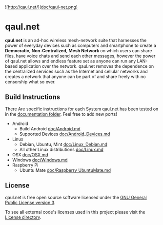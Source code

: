 ![http://qaul.net/](doc/qaul-net.png)

qaul.net
========

**qaul.net** is an ad-hoc wireless mesh-network suite that harnesses the 
power of everyday devices such as computers and smartphone to create a 
**Democratic**, **Non-Centralized**, **Mesh Network** on which users can 
share files, have voice chats and send each other messages, however the 
power of qaul.net allows and endless feature set as anyone can run any 
LAN-based application over the network. qaul.net removes the dependence 
on the centralized services such as the Internet and cellular networks 
and creates a network that anyone can be part of and share freely with 
no censorship what so ever.


Build Instructions
------------------

There Are specific instructions for each System qaul.net has been 
tested on in the [documentation folder](doc). Feel free to add new ports!

* Android 
  * Build Android [doc/Android.md](doc/Android.md)
  * Supported Devices [doc/Android_Devices.md](doc/Android_Devices.md)
* Linux
  * Debian, Ubuntu, Mint [doc/Linux_Debian.md](doc/Linux_Debian.md)
  * All other Linux distributions [doc/Linux.md](doc/Linux.md)
* OSX [doc/OSX.md](doc/OSX.md)
* Windows [doc/Windows.md](doc/Windows.md)
* Raspberry Pi
  * Ubuntu Mate [doc/Raspberry_UbuntuMate.md](doc/Raspberry_UbuntuMate.md)


License
-------

qaul.net is free open source software licensed under the 
[GNU General Public License version 3](Licenses/GPLv3.txt).

To see all external code's licenses used in this project please 
visit the [License directory](Licenses).
